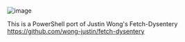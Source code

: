 ![image](https://github.com/user-attachments/assets/7616f72c-d2a6-4e89-87ba-20d4df851983)

This is a PowerShell port of Justin Wong's Fetch-Dysentery https://github.com/wong-justin/fetch-dysentery
